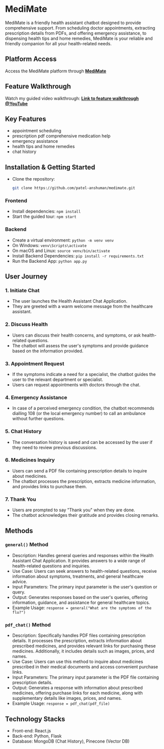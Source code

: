 # **MediMate**
MediMate is a friendly health assistant chatbot designed to provide comprehensive support. From scheduling doctor appointments, extracting prescription details from PDFs, and offering emergency assistance, to dispensing health tips and home remedies, MediMate is your reliable and friendly companion for all your health-related needs.

## **Platform Access**

Access the MediMate platform through **[MediMate](https://medimate-eight.vercel.app/)**

## **Feature Walkthrough**

Watch my guided video walkthrough: **[Link to feature walkthrough @YouTube](https://youtu.be/MqoRefGciUs)**

## Key Features
- appointment scheduling
- prescription pdf comprehensive medication help
- emergency assistance
- health tips and home remedies
- chat history 

## **Installation & Getting Started**
- Clone the repository:
  ```bash
  git clone https://github.com/patel-anshuman/medimate.git
  ```

### **Frontend**
- Install dependencies: ```npm install```
- Start the guided tour: ```npm start```

### **Backend**
- Create a virtual environment: ```python -m venv venv```
- On Windows: ```venv\Scripts\activate```
- On macOS and Linux: ```source venv/bin/activate```
- Install Backend Dependencies: ```pip install -r requirements.txt```
- Run the Backend App: ```python app.py```

## **User Journey**

### 1. Initiate Chat
- The user launches the Health Assistant Chat Application.
- They are greeted with a warm welcome message from the healthcare assistant.

### 2. Discuss Health
- Users can discuss their health concerns, and symptoms, or ask health-related questions.
- The chatbot will assess the user's symptoms and provide guidance based on the information provided.

### 3. Appointment Request
- If the symptoms indicate a need for a specialist, the chatbot guides the user to the relevant department or specialist.
- Users can request appointments with doctors through the chat.

### 4. Emergency Assistance
- In case of a perceived emergency condition, the chatbot recommends dialling 108 (or the local emergency number) to call an ambulance without further questions.

### 5. Chat History
- The conversation history is saved and can be accessed by the user if they need to review previous discussions.

### 6. Medicines Inquiry
- Users can send a PDF file containing prescription details to inquire about medicines.
- The chatbot processes the prescription, extracts medicine information, and provides links to purchase them.

### 7. Thank You
- Users are prompted to say "Thank you" when they are done.
- The chatbot acknowledges their gratitude and provides closing remarks.


## **Methods**

### `general()` Method

- Description: Handles general queries and responses within the Health Assistant Chat Application. It provides answers to a wide range of health-related questions and inquiries.
- Use Case: Users can seek answers to health-related questions, receive information about symptoms, treatments, and general healthcare advice.
- Input Parameters: The primary input parameter is the user's question or query.
- Output: Generates responses based on the user's queries, offering information, guidance, and assistance for general healthcare topics.
- Example Usage: `response = general("What are the symptoms of the flu?")`

### `pdf_chat()` Method

- Description: Specifically handles PDF files containing prescription details. It processes the prescription, extracts information about prescribed medicines, and provides relevant links for purchasing these medicines. Additionally, it includes details such as images, prices, and names.
- Use Case: Users can use this method to inquire about medicines prescribed in their medical documents and access convenient purchase links.
- Input Parameters: The primary input parameter is the PDF file containing prescription details.
- Output: Generates a response with information about prescribed medicines, offering purchase links for each medicine, along with supplementary details like images, prices, and names.
- Example Usage: `response = pdf_chat(pdf_file)`

## **Technology Stacks**
- Front-end: React.js
- Back-end: Python, Flask
- Database: MongoDB (Chat History), Pinecone (Vector DB)


